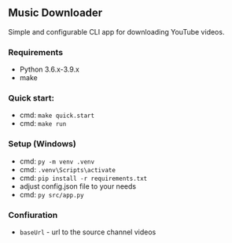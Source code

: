 ## Music Downloader
Simple and configurable CLI app for downloading YouTube videos.

### Requirements
 - Python 3.6.x-3.9.x
 - make

### Quick start:
 - cmd: `make quick.start`
 - cmd: `make run`

### Setup (Windows)
 - cmd: `py -m venv .venv`
 - cmd: `.venv\Scripts\activate`
 - cmd: `pip install -r requirements.txt`
 - adjust config.json file to your needs
 - cmd: `py src/app.py`

### Confiuration
 - `baseUrl` - url to the source channel videos
